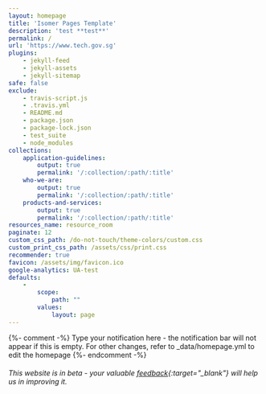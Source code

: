 ```yaml
---
layout: homepage
title: 'Isomer Pages Template'
description: 'test **test**'
permalink: /
url: 'https://www.tech.gov.sg'
plugins:
    - jekyll-feed
    - jekyll-assets
    - jekyll-sitemap
safe: false
exclude:
    - travis-script.js
    - .travis.yml
    - README.md
    - package.json
    - package-lock.json
    - test_suite
    - node_modules
collections:
    application-guidelines:
        output: true
        permalink: '/:collection/:path/:title'
    who-we-are:
        output: true
        permalink: '/:collection/:path/:title'
    products-and-services:
        output: true
        permalink: '/:collection/:path/:title'
resources_name: resource_room
paginate: 12
custom_css_path: /do-not-touch/theme-colors/custom.css
custom_print_css_path: /assets/css/print.css
recommender: true
favicon: /assets/img/favicon.ico
google-analytics: UA-test
defaults:
    -
        scope:
            path: ""
        values:
            layout: page
---
```

{%- comment -%} Type your notification here - the notification bar will not appear if this is empty. For other changes, refer to _data/homepage.yml to edit the homepage {%- endcomment -%}
###### This website is in beta - your valuable [feedback]({{site.feedback_form_url}}){:target="_blank"} will help us in improving it.